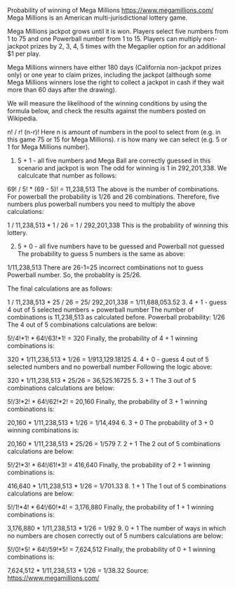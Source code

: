 
Probability of winning of Mega Millions https://www.megamillions.com/
Mega Millions is an American multi-jurisdictional lottery game.

Mega Millions jackpot grows until it is won. Players select five numbers from 1 to 75 and one Powerball number from 1 to 15. Players can multiply non-jackpot prizes by 2, 3, 4, 5 times with the Megaplier option for an additional $1 per play.

Mega Millions winners have either 180 days (California non-jackpot prizes only) or one year to claim prizes, including the jackpot (although some Mega Millions winners lose the right to collect a jackpot in cash if they wait more than 60 days after the drawing).


We will measure the likelihood of the winning conditions by using the formula below, and check the results against the numbers posted on Wikipedia.

n! / r! (n-r)!
Here n is amount of numbers in the pool to select from (e.g. in this game 75 or 15 for Mega Millions). r is how many we can select (e.g. 5 or 1 for Mega Millions number).

1. 5 + 1 - all five numbers and Mega Ball are correctly guessed in this scenario and jackpot is won
The odd for winning is 1 in 292,201,338. We calculcate that number as follows:

69! / 5! * (69 - 5)! = 11,238,513
The above is the number of combinations. For powerball the probability is 1/26 and 26 combinations.
Therefore, five numbers plus powerball numbers you need to multiply the above calculations:

1 / 11,238,513 * 1 / 26 = 1 / 292,201,338
This is the probability of winning this lottery.

2. 5 + 0 - all five numbers have to be guessed and Powerball not guessed
The probability to guess 5 numbers is the same as above:

1/11,238,513
There are 26-1=25 incorrect combinations not to guess Powerball number. So, the probablity is 25/26.

The final calculations are as follows:

1 / 11,238,513 * 25 / 26 = 25/ 292,201,338 = 1/11,688,053.52
3. 4 + 1 - guess 4 out of 5 selected numbers + powerball number
The number of combinations is 11,238,513 as calculated before. Powerball probability: 1/26 The 4 out of 5 combinations calculations are below:

5!/4!*1! * 64!/63!*1! = 320
Finally, the probability of 4 + 1 winning combinations is:

320 * 1/11,238,513 * 1/26 = 1/913,129.18125
4. 4 + 0 - guess 4 out of 5 selected numbers and no powerball number
Following the logic above:

320 * 1/11,238,513 * 25/26 = 36,525.16725
5. 3 + 1
The 3 out of 5 combinations calculations are below:

5!/3!*2! * 64!/62!*2! = 20,160
Finally, the probability of 3 + 1 winning combinations is:

20,160 * 1/11,238,513 * 1/26 = 1/14,494
6. 3 + 0
The probability of 3 + 0 winning combinations is:

20,160 * 1/11,238,513 * 25/26 = 1/579
7. 2 + 1
The 2 out of 5 combinations calculations are below:

5!/2!*3! * 64!/61!*3! = 416,640
Finally, the probability of 2 + 1 winning combinations is:

416,640 * 1/11,238,513 * 1/26 = 1/701.33
8. 1 + 1
The 1 out of 5 combinations calculations are below:

5!/1!*4! * 64!/60!*4! = 3,176,880
Finally, the probability of 1 + 1 winning combinations is:

3,176,880 * 1/11,238,513 * 1/26 = 1/92
9. 0 + 1
The number of ways in which no numbers are chosen correctly out of 5 numbers calculations are below:

5!/0!*5! * 64!/59!*5! = 7,624,512
Finally, the probability of 0 + 1 winning combinations is:

7,624,512 * 1/11,238,513 * 1/26 = 1/38.32
Source:
 https://www.megamillions.com/
